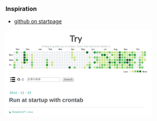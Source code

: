 ### Inspiration

- [github on startpage](http://ytyaru.hatenablog.com/entry/2016/12/25/100000)

<img src="image.png" width=400 />

